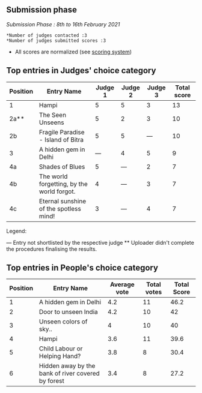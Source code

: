 ## Submission phase
*Submission Phase : 8th to 16th February 2021*

    *Number of judges contacted :3
    *Number of judges submitted scores :3
  
* All scores are normalized (see [scoring system](https://github.com/photography2018/competition/blob/master/scoring.md))

## Top entries in Judges' choice category

|Position	|Entry Name|	Judge 1	| Judge 2	| Judge 3	 |Total score|
|--|--|--|--|--|--|
|1|Hampi|5|5|3|13|
|2a**|The Seen Unseens|5|2|3|10|
|2b|Fragile Paradise - Island of Bitra|5|5|—|10|
|3|A hidden gem in Delhi|—|4|5|9|
|4a|Shades of Blues|5|—|2|7|
|4b|The world forgetting, by the world forgot.|4|—|3|7|
|4c|Eternal sunshine of the spotless mind!|3|—|4|7|

Legend:

 — Entry not shortlisted by the respective judge
** Uploader didn't complete the procedures finalising the results.

## Top entries in People's choice category

|Position	|Entry Name|Average vote|Total votes|Total Score|
|--|--|--|--|--|
|1|A hidden gem in Delhi|4.2|11|46.2|
|2|Door to unseen India|4.2|10|42|
|3|Unseen colors of sky..|4|10|40|
|4|Hampi|3.6|11|39.6|
|5|Child Labour or Helping Hand?|3.8|8|30.4|
|6|Hidden away by the bank of river covered by forest|3.4|8|27.2|
